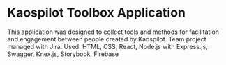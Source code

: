 # Kaospilot Toolbox Application

This application was designed to collect tools and methods for facilitation and 
engagement between people created by Kaospilot. Team project managed with Jira. 
Used: HTML, CSS, React, Node.js with Express.js, Swagger, Knex.js, Storybook, Firebase
